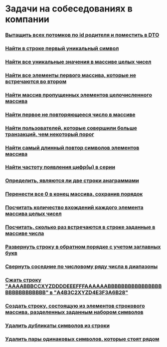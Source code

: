 # Задачи на собеседованиях в компании

### [Вытащить всех потомков по id родителя и поместить в DTO](https://github.com/freeomsk/LiveCoding/tree/master/pullAllChildrenByParentIdAndPutInDto)
### [Найти в строке первый уникальный символ](https://github.com/freeomsk/LiveCoding/tree/master/getFirstUniqueLetter)
### [Найти все уникальные значения в массиве целых чисел](https://github.com/freeomsk/LiveCoding/tree/master/allUniqueElementsArray)
### [Найти все элементы первого массива, которые не встречаются во втором](https://github.com/freeomsk/LiveCoding/tree/master/elementsDoNotOccur)
### [Найти массив пропущенных элементов целочисленного массива](https://github.com/freeomsk/LiveCoding/tree/master/findOfMissingElements)
### [Найти первое не повторяющееся число в массиве](https://github.com/freeomsk/LiveCoding/tree/master/firstNonRepeatedNumber)
### [Найти пользователей, которые совершили больше транзакций, чем некоторый порог](https://github.com/freeomsk/LiveCoding/tree/master/parseLog)
### [Найти самый длинный повтор символов элементов массива](https://github.com/freeomsk/LiveCoding/tree/master/longestPrefix)
### [Найти частоту появления цифр(ы) в серии](https://github.com/freeomsk/LiveCoding/tree/master/numberElementsSeries)
### [Определить, являются ли две строки анаграммами](https://github.com/freeomsk/LiveCoding/tree/master/anagram)
### [Перенести все 0 в конец массива, сохранив порядок](https://github.com/freeomsk/LiveCoding/tree/master/moveZerosToTail)
### [Посчитать количество вхождений каждого элемента массива целых чисел](https://github.com/freeomsk/LiveCoding/tree/master/countUniqueElementsArray)
### [Посчитать, сколько раз встречаются в строке заданные в массиве числа](https://github.com/freeomsk/LiveCoding/tree/master/countFilteredChars)
### [Развернуть строку в обратном порядке с учетом заглавных букв](https://github.com/freeomsk/LiveCoding/tree/master/reverseStringUpperCase)
### [Свернуть соседние по числовому ряду числа в диапазоны](https://github.com/freeomsk/LiveCoding/tree/master/adjacentNumbersIntoRanges)
### [Сжать строку "AAAABBBCCXYZDDDDEEEFFFAAAAAABBBBBBBBBBBBBBBBBBBBBBBBBBBB" в "A4B3C2XYZD4E3F3A6B28"](https://github.com/freeomsk/LiveCoding/tree/master/compressStringNumberOfLetters)
### [Создать строку, состоящую из элементов строкового массива, разделенных заданным набором символов](https://github.com/freeomsk/LiveCoding/tree/master/constructStringWithDelimiter)
### [Удалить дубликаты символов из строки](https://github.com/freeomsk/LiveCoding/tree/master/deduplicateSymbol)
### [Удалить пары одинаковых символов, которые стоят рядом](https://github.com/freeomsk/LiveCoding/tree/master/removePairsIdenticalCharacters)